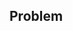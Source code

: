 <!-- ---
hide:
  - navigation # Hide navigation
  - toc        # Hide table of contents
--- -->

<!-- ######################################################################################################### -->

## Problem

